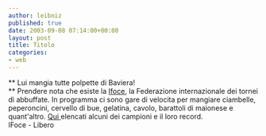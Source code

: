 ```yaml
---
author: leibniz
published: true
date: 2003-09-08 07:14:00+00:00
layout: post
title: Titolo
categories:
- web
---
```


 **   Lui mangia tutte polpette di Baviera!   
** Prendere nota che esiste la  [ Ifoce](http://www.ifoce.com/index.html), la Federazione internazionale dei tornei di abbuffate. In programma ci sono gare di velocita per mangiare ciambelle, peperoncini, cervello di bue, gelatina, cavolo, barattoli di maionese e quant'altro.  [ Qui ](http://news2000.libero.it/speciali/sp93/pg1.html)elencati alcuni dei campioni e il loro record.   
IFoce - Libero
